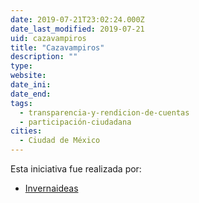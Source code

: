 ```yaml
---
date: 2019-07-21T23:02:24.000Z
date_last_modified: 2019-07-21
uid: cazavampiros
title: "Cazavampiros"
description: ""
type: 
website: 
date_ini: 
date_end: 
tags:
  - transparencia-y-rendicion-de-cuentas
  - participación-ciudadana
cities: 
  - Ciudad de México
---
```


Esta iniciativa fue realizada por:

- [Invernaideas](/i/invernaideas.html)
